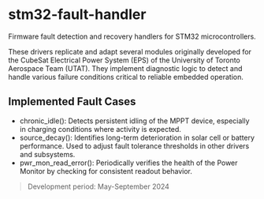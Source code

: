 # stm32-fault-handler

Firmware fault detection and recovery handlers for STM32 microcontrollers.

These drivers replicate and adapt several modules originally developed for the CubeSat Electrical Power System (EPS) of the University of Toronto Aerospace Team (UTAT). They implement diagnostic logic to detect and handle various failure conditions critical to reliable embedded operation.


## Implemented Fault Cases

- chronic_idle(): Detects persistent idling of the MPPT device, especially in charging conditions where activity is expected.
- source_decay(): Identifies long-term deterioration in solar cell or battery performance. Used to adjust fault tolerance thresholds in other drivers and subsystems.
- pwr_mon_read_error(): Periodically verifies the health of the Power Monitor by checking for consistent readout behavior.

> Development period: May-September 2024